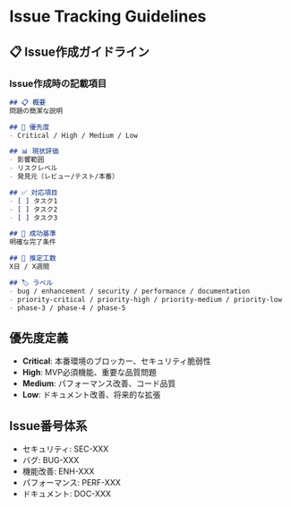 # Issue Tracking Guidelines

## 📋 Issue作成ガイドライン

### Issue作成時の記載項目

```markdown
## 📋 概要
問題の簡潔な説明

## 🚨 優先度
- Critical / High / Medium / Low

## 📊 現状評価
- 影響範囲
- リスクレベル
- 発見元（レビュー/テスト/本番）

## ✅ 対応項目
- [ ] タスク1
- [ ] タスク2
- [ ] タスク3

## 🎯 成功基準
明確な完了条件

## 📅 推定工数
X日 / X週間

## 🏷️ ラベル
- bug / enhancement / security / performance / documentation
- priority-critical / priority-high / priority-medium / priority-low
- phase-3 / phase-4 / phase-5
```

## 優先度定義

- **Critical**: 本番環境のブロッカー、セキュリティ脆弱性
- **High**: MVP必須機能、重要な品質問題
- **Medium**: パフォーマンス改善、コード品質
- **Low**: ドキュメント改善、将来的な拡張

## Issue番号体系

- セキュリティ: SEC-XXX
- バグ: BUG-XXX
- 機能改善: ENH-XXX
- パフォーマンス: PERF-XXX
- ドキュメント: DOC-XXX